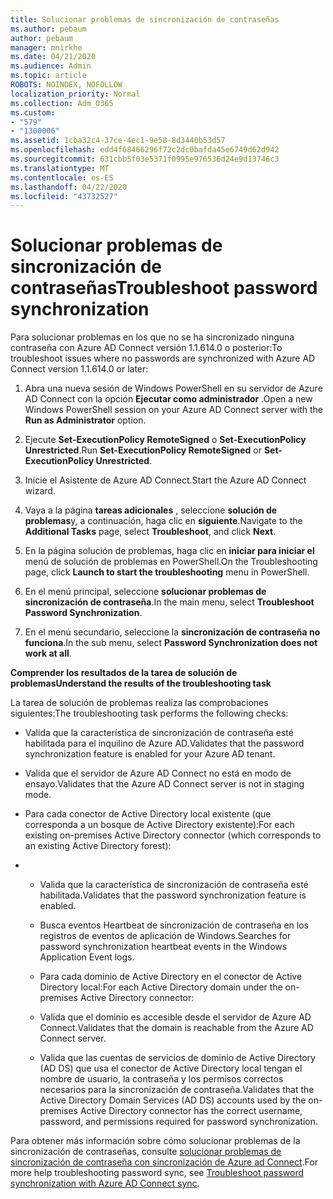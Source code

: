 ```yaml
---
title: Solucionar problemas de sincronización de contraseñas
ms.author: pebaum
author: pebaum
manager: mnirkhe
ms.date: 04/21/2020
ms.audience: Admin
ms.topic: article
ROBOTS: NOINDEX, NOFOLLOW
localization_priority: Normal
ms.collection: Adm_O365
ms.custom:
- "579"
- "1300006"
ms.assetid: 1cba32c4-37ce-4ec1-9e58-8d3440b53d57
ms.openlocfilehash: edd4f68466296f72c2dc0bafda45e6749d62d942
ms.sourcegitcommit: 631cbb5f03e5371f0995e976536d24e9d13746c3
ms.translationtype: MT
ms.contentlocale: es-ES
ms.lasthandoff: 04/22/2020
ms.locfileid: "43732527"
---
```

# <a name="troubleshoot-password-synchronization"></a><span data-ttu-id="8a9cc-102">Solucionar problemas de sincronización de contraseñas</span><span class="sxs-lookup"><span data-stu-id="8a9cc-102">Troubleshoot password synchronization</span></span>

<span data-ttu-id="8a9cc-103">Para solucionar problemas en los que no se ha sincronizado ninguna contraseña con Azure AD Connect versión 1.1.614.0 o posterior:</span><span class="sxs-lookup"><span data-stu-id="8a9cc-103">To troubleshoot issues where no passwords are synchronized with Azure AD Connect version 1.1.614.0 or later:</span></span>
  
1. <span data-ttu-id="8a9cc-104">Abra una nueva sesión de Windows PowerShell en su servidor de Azure AD Connect con la opción **Ejecutar como administrador** .</span><span class="sxs-lookup"><span data-stu-id="8a9cc-104">Open a new Windows PowerShell session on your Azure AD Connect server with the **Run as Administrator** option.</span></span>

2. <span data-ttu-id="8a9cc-105">Ejecute **Set-ExecutionPolicy RemoteSigned** o **Set-ExecutionPolicy Unrestricted**.</span><span class="sxs-lookup"><span data-stu-id="8a9cc-105">Run **Set-ExecutionPolicy RemoteSigned** or **Set-ExecutionPolicy Unrestricted**.</span></span>

3. <span data-ttu-id="8a9cc-106">Inicie el Asistente de Azure AD Connect.</span><span class="sxs-lookup"><span data-stu-id="8a9cc-106">Start the Azure AD Connect wizard.</span></span>

4. <span data-ttu-id="8a9cc-107">Vaya a la página **tareas adicionales** , seleccione **solución de problemas**y, a continuación, haga clic en **siguiente**.</span><span class="sxs-lookup"><span data-stu-id="8a9cc-107">Navigate to the **Additional Tasks** page, select **Troubleshoot**, and click **Next**.</span></span>

5. <span data-ttu-id="8a9cc-108">En la página solución de problemas, haga clic en **iniciar para iniciar el** menú de solución de problemas en PowerShell.</span><span class="sxs-lookup"><span data-stu-id="8a9cc-108">On the Troubleshooting page, click **Launch to start the troubleshooting** menu in PowerShell.</span></span>

6. <span data-ttu-id="8a9cc-109">En el menú principal, seleccione **solucionar problemas de sincronización de contraseña**.</span><span class="sxs-lookup"><span data-stu-id="8a9cc-109">In the main menu, select **Troubleshoot Password Synchronization**.</span></span>

7. <span data-ttu-id="8a9cc-110">En el menú secundario, seleccione la **sincronización de contraseña no funciona**.</span><span class="sxs-lookup"><span data-stu-id="8a9cc-110">In the sub menu, select **Password Synchronization does not work at all**.</span></span>

<span data-ttu-id="8a9cc-111">**Comprender los resultados de la tarea de solución de problemas**</span><span class="sxs-lookup"><span data-stu-id="8a9cc-111">**Understand the results of the troubleshooting task**</span></span>
  
<span data-ttu-id="8a9cc-112">La tarea de solución de problemas realiza las comprobaciones siguientes:</span><span class="sxs-lookup"><span data-stu-id="8a9cc-112">The troubleshooting task performs the following checks:</span></span>
  
- <span data-ttu-id="8a9cc-113">Valida que la característica de sincronización de contraseña esté habilitada para el inquilino de Azure AD.</span><span class="sxs-lookup"><span data-stu-id="8a9cc-113">Validates that the password synchronization feature is enabled for your Azure AD tenant.</span></span>

- <span data-ttu-id="8a9cc-114">Valida que el servidor de Azure AD Connect no está en modo de ensayo.</span><span class="sxs-lookup"><span data-stu-id="8a9cc-114">Validates that the Azure AD Connect server is not in staging mode.</span></span>

- <span data-ttu-id="8a9cc-115">Para cada conector de Active Directory local existente (que corresponda a un bosque de Active Directory existente):</span><span class="sxs-lookup"><span data-stu-id="8a9cc-115">For each existing on-premises Active Directory connector (which corresponds to an existing Active Directory forest):</span></span>

- 
  - <span data-ttu-id="8a9cc-116">Valida que la característica de sincronización de contraseña esté habilitada.</span><span class="sxs-lookup"><span data-stu-id="8a9cc-116">Validates that the password synchronization feature is enabled.</span></span>

  - <span data-ttu-id="8a9cc-117">Busca eventos Heartbeat de sincronización de contraseña en los registros de eventos de aplicación de Windows.</span><span class="sxs-lookup"><span data-stu-id="8a9cc-117">Searches for password synchronization heartbeat events in the Windows Application Event logs.</span></span>

  - <span data-ttu-id="8a9cc-118">Para cada dominio de Active Directory en el conector de Active Directory local:</span><span class="sxs-lookup"><span data-stu-id="8a9cc-118">For each Active Directory domain under the on-premises Active Directory connector:</span></span>

  - <span data-ttu-id="8a9cc-119">Valida que el dominio es accesible desde el servidor de Azure AD Connect.</span><span class="sxs-lookup"><span data-stu-id="8a9cc-119">Validates that the domain is reachable from the Azure AD Connect server.</span></span>

  - <span data-ttu-id="8a9cc-120">Valida que las cuentas de servicios de dominio de Active Directory (AD DS) que usa el conector de Active Directory local tengan el nombre de usuario, la contraseña y los permisos correctos necesarios para la sincronización de contraseña.</span><span class="sxs-lookup"><span data-stu-id="8a9cc-120">Validates that the Active Directory Domain Services (AD DS) accounts used by the on-premises Active Directory connector has the correct username, password, and permissions required for password synchronization.</span></span>

<span data-ttu-id="8a9cc-121">Para obtener más información sobre cómo solucionar problemas de la sincronización de contraseñas, consulte [solucionar problemas de sincronización de contraseña con sincronización de Azure ad Connect](https://docs.microsoft.com/azure/active-directory/connect/active-directory-aadconnectsync-troubleshoot-password-synchronization).</span><span class="sxs-lookup"><span data-stu-id="8a9cc-121">For more help troubleshooting password sync, see [Troubleshoot password synchronization with Azure AD Connect sync](https://docs.microsoft.com/azure/active-directory/connect/active-directory-aadconnectsync-troubleshoot-password-synchronization).</span></span>
  